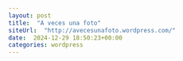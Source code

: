 ```yaml
---
layout: post
title:  "A veces una foto"
siteUrl:  "http://avecesunafoto.wordpress.com/"
date:  2024-12-29 18:50:23+00:00
categories: wordpress
---
```


